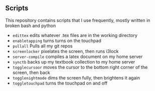 ## Scripts
This repository contains scripts that I use frequently, mostly written in broken bash and python
* `edittex` edits whatever .tex files are in the working directory
* `enabletapping` turns turns on the touchpad
* `pullall` Pulls all my git repos
* `screenlocker` pixelates the screen, then runs i3lock
* `server-compile` compiles a latex document on my home server
* `synctb` backs up my textbook collection to my home server
* `togglecursoor` moves the cursor to the bottom right corner of the screen, then back
* `togglenightmode` dims the screen fully, then brightens it again
* `toggletouchpad` turns the touchpad on and off
